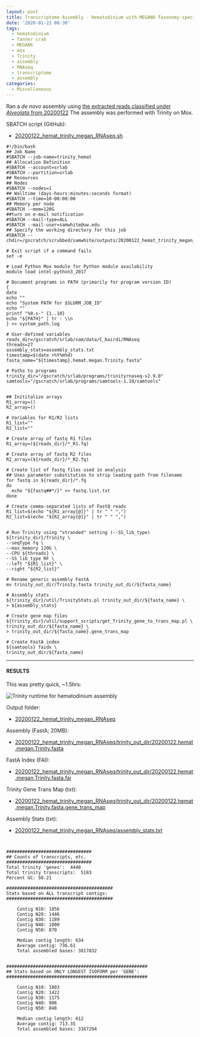 ```yaml
---
layout: post
title: Transcriptome Assembly - Hematodinium with MEGAN6 Taxonomy-specific Reads with Trinity on Mox
date: '2020-01-22 08:30'
tags:
  - hematodinium
  - Tanner crab
  - MEGAN6
  - mox
  - Trinity
  - assembly
  - RNAseq
  - transcriptome
  - assembly
categories:
  - Miscellaneous
---
```

Ran a _de novo_ assembly using [the extracted reads classified under _Alveolata_ from 20200122](https://robertslab.github.io/sams-notebook/2020/01/22/Data-Wrangling-Arthropoda-and-Alveolata-Taxonomic-RNAseq-FastQ-Extractions.html) The assembly was performed with Trinity on Mox.


SBATCH script (GitHub):

- [20200122_hemat_trinity_megan_RNAseq.sh](https://github.com/RobertsLab/sams-notebook/blob/master/sbatch_scripts/20200122_hemat_trinity_megan_RNAseq.sh)

```shell
#!/bin/bash
## Job Name
#SBATCH --job-name=trinity_hemat
## Allocation Definition
#SBATCH --account=srlab
#SBATCH --partition=srlab
## Resources
## Nodes
#SBATCH --nodes=1
## Walltime (days-hours:minutes:seconds format)
#SBATCH --time=10-00:00:00
## Memory per node
#SBATCH --mem=120G
##turn on e-mail notification
#SBATCH --mail-type=ALL
#SBATCH --mail-user=samwhite@uw.edu
## Specify the working directory for this job
#SBATCH --chdir=/gscratch/scrubbed/samwhite/outputs/20200122_hemat_trinity_megan_RNAseq

# Exit script if a command fails
set -e

# Load Python Mox module for Python module availability
module load intel-python3_2017

# Document programs in PATH (primarily for program version ID)
{
date
echo ""
echo "System PATH for $SLURM_JOB_ID"
echo ""
printf "%0.s-" {1..10}
echo "${PATH}" | tr : \\n
} >> system_path.log

# User-defined variables
reads_dir=/gscratch/srlab/sam/data/C_bairdi/RNAseq
threads=27
assembly_stats=assembly_stats.txt
timestamp=$(date +%Y%m%d)
fasta_name="${timestamp}.hemat.megan.Trinity.fasta"

# Paths to programs
trinity_dir="/gscratch/srlab/programs/trinityrnaseq-v2.9.0"
samtools="/gscratch/srlab/programs/samtools-1.10/samtools"


## Inititalize arrays
R1_array=()
R2_array=()

# Variables for R1/R2 lists
R1_list=""
R2_list=""

# Create array of fastq R1 files
R1_array=(${reads_dir}/*_R1.fq)

# Create array of fastq R2 files
R2_array=(${reads_dir}/*_R2.fq)

# Create list of fastq files used in analysis
## Uses parameter substitution to strip leading path from filename
for fastq in ${reads_dir}/*.fq
do
  echo "${fastq##*/}" >> fastq.list.txt
done

# Create comma-separated lists of FastQ reads
R1_list=$(echo "${R1_array[@]}" | tr " " ",")
R2_list=$(echo "${R2_array[@]}" | tr " " ",")


# Run Trinity using "stranded" setting (--SS_lib_type)
${trinity_dir}/Trinity \
--seqType fq \
--max_memory 120G \
--CPU ${threads} \
--SS_lib_type RF \
--left "${R1_list}" \
--right "${R2_list}"

# Rename generic assembly FastA
mv trinity_out_dir/Trinity.fasta trinity_out_dir/${fasta_name}

# Assembly stats
${trinity_dir}/util/TrinityStats.pl trinity_out_dir/${fasta_name} \
> ${assembly_stats}

# Create gene map files
${trinity_dir}/util/support_scripts/get_Trinity_gene_to_trans_map.pl \
trinity_out_dir/${fasta_name} \
> trinity_out_dir/${fasta_name}.gene_trans_map

# Create FastA index
${samtools} faidx \
trinity_out_dir/${fasta_name}
```

---

#### RESULTS

This was pretty quick, ~1.5hrs:

![Trinity runtime for hematodinium assembly](https://github.com/RobertsLab/sams-notebook/blob/master/images/screencaps/20200122_hemat_trinity_megan_RNAseq_runtime.png?raw=true)

Output folder:

- [20200122_hemat_trinity_megan_RNAseq](https://gannet.fish.washington.edu/Atumefaciens/20200122_hemat_trinity_megan_RNAseq/)

Assembly (FastA; 20MB):

- [20200122_hemat_trinity_megan_RNAseq/trinity_out_dir/20200122.hemat.megan.Trinity.fasta](https://gannet.fish.washington.edu/Atumefaciens/20200122_hemat_trinity_megan_RNAseq/trinity_out_dir/20200122.hemat.megan.Trinity.fasta)

FastA Index (FAI):

- [20200122_hemat_trinity_megan_RNAseq/trinity_out_dir/20200122.hemat.megan.Trinity.fasta.fai](https://gannet.fish.washington.edu/Atumefaciens/20200122_hemat_trinity_megan_RNAseq/trinity_out_dir/20200122.hemat.megan.Trinity.fasta.fai)

Trinity Gene Trans Map (txt):

- [20200122_hemat_trinity_megan_RNAseq/trinity_out_dir/20200122.hemat.megan.Trinity.fasta.gene_trans_map](https://gannet.fish.washington.edu/Atumefaciens/20200122_hemat_trinity_megan_RNAseq/trinity_out_dir/20200122.hemat.megan.Trinity.fasta.gene_trans_map)

Assembly Stats (txt):

- [20200122_hemat_trinity_megan_RNAseq/assembly_stats.txt](https://gannet.fish.washington.edu/Atumefaciens/20200122_hemat_trinity_megan_RNAseq/assembly_stats.txt)

```


################################
## Counts of transcripts, etc.
################################
Total trinity 'genes':	4440
Total trinity transcripts:	5183
Percent GC: 50.21

########################################
Stats based on ALL transcript contigs:
########################################

	Contig N10: 1856
	Contig N20: 1446
	Contig N30: 1189
	Contig N40: 1000
	Contig N50: 870

	Median contig length: 634
	Average contig: 736.61
	Total assembled bases: 3817832


#####################################################
## Stats based on ONLY LONGEST ISOFORM per 'GENE':
#####################################################

	Contig N10: 1803
	Contig N20: 1422
	Contig N30: 1175
	Contig N40: 986
	Contig N50: 848

	Median contig length: 612
	Average contig: 713.35
	Total assembled bases: 3167294
```
